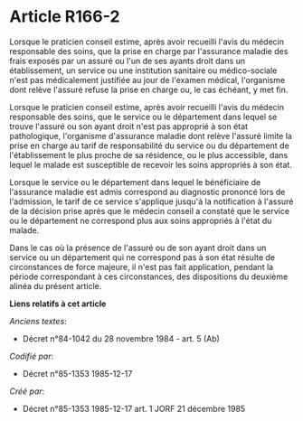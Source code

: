# Article R166-2

Lorsque le praticien conseil estime, après avoir recueilli l'avis du médecin responsable des soins, que la prise en charge
par l'assurance maladie des frais exposés par un assuré ou l'un de ses ayants droit dans un établissement, un service ou une
institution sanitaire ou médico-sociale n'est pas médicalement justifiée au jour de l'examen médical, l'organisme dont relève
l'assuré refuse la prise en charge ou, le cas échéant, y met fin. 

Lorsque le praticien conseil estime, après avoir recueilli l'avis du médecin responsable des soins, que le service ou le
département dans lequel se trouve l'assuré ou son ayant droit n'est pas approprié à son état pathologique, l'organisme
d'assurance maladie dont relève l'assuré limite la prise en charge au tarif de responsabilité du service ou du département de
l'établissement le plus proche de sa résidence, ou le plus accessible, dans lequel le malade est susceptible de recevoir les
soins appropriés à son état. 

Lorsque le service ou le département dans lequel le bénéficiaire de l'assurance maladie est admis correspond au diagnostic
prononcé lors de l'admission, le tarif de ce service s'applique jusqu'à la notification à l'assuré de la décision prise après
que le médecin conseil a constaté que le service ou le département ne correspond plus aux soins appropriés à l'état du
malade. 

Dans le cas où la présence de l'assuré ou de son ayant droit dans un service ou un département qui ne correspond pas à son
état résulte de circonstances de force majeure, il n'est pas fait application, pendant la période correspondant à ces
circonstances, des dispositions du deuxième alinéa du présent article.

**Liens relatifs à cet article**

_Anciens textes_:

  - Décret n°84-1042 du 28 novembre 1984 - art. 5 (Ab)

_Codifié par_:

  - Décret n°85-1353 1985-12-17

_Créé par_:

  - Décret n°85-1353 1985-12-17 art. 1 JORF 21 décembre 1985
